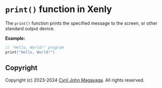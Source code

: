 # `print()` function in Xenly

The `print()` function prints the specified message to the screen, or other standard output device. 

**Example:**
```swift
// "Hello, World!" program
print("Hello, World!")
```

## Copyright
Copyright (c) 2023-2024 [Cyril John Magayaga](https://github.com/magayaga). All rights reserved.
